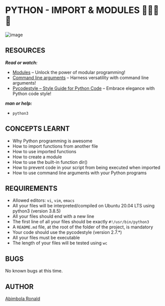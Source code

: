 # PYTHON - IMPORT & MODULES 🧊🧊🧊🧊
![image](https://github.com/Ronnie5562/ML002/assets/110787129/a295de56-848c-40aa-bb2a-75c4eb716dd9)
## RESOURCES
***Read or watch:***
- [Modules](https://docs.python.org/3/tutorial/modules.html) – Unlock the power of modular programming!
- [Command line arguments](https://docs.python.org/3/tutorial/stdlib.html#command-line-arguments) – Harness versatility with command line arguments!
- [Pycodestyle – Style Guide for Python Code](https://pypi.org/project/pycodestyle/) – Embrace elegance with Python code style!

***man or help:***
- `python3`

## CONCEPTS LEARNT
- Why Python programming is awesome
- How to import functions from another file
- How to use imported functions
- How to create a module
- How to use the built-in function dir()
- How to prevent code in your script from being executed when imported
- How to use command line arguments with your Python programs
  
## REQUIREMENTS
- Allowed editors: `vi`, `vim`, `emacs`
- All your files will be interpreted/compiled on Ubuntu 20.04 LTS using python3 (version 3.8.5)
- All your files should end with a new line
- The first line of all your files should be exactly `#!/usr/bin/python3`
- A `README.md` file, at the root of the folder of the project, is mandatory
- Your code should use the pycodestyle (version 2.7.*)
- All your files must be executable
- The length of your files will be tested using `wc`

## BUGS
No known bugs at this time.

## AUTHOR
[Abimbola Ronald](https://www.linkedin.com/in/abimbola-ronald-977299224/)
